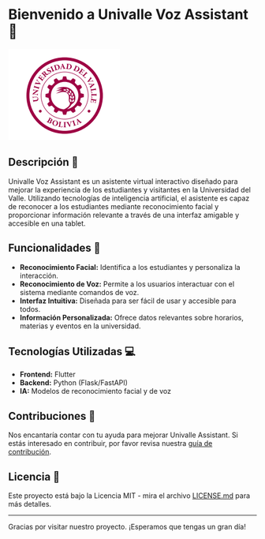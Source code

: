 # Bienvenido a Univalle Voz Assistant 🚀

![Logo de Univalle Assistant](assets/logo.png)

## Descripción 📘

Univalle Voz Assistant es un asistente virtual interactivo diseñado para mejorar la experiencia de los estudiantes y visitantes en la Universidad del Valle. Utilizando tecnologías de inteligencia artificial, el asistente es capaz de reconocer a los estudiantes mediante reconocimiento facial y proporcionar información relevante a través de una interfaz amigable y accesible en una tablet.

## Funcionalidades 🌟

- **Reconocimiento Facial:** Identifica a los estudiantes y personaliza la interacción.
- **Reconocimiento de Voz:** Permite a los usuarios interactuar con el sistema mediante comandos de voz.
- **Interfaz Intuitiva:** Diseñada para ser fácil de usar y accesible para todos.
- **Información Personalizada:** Ofrece datos relevantes sobre horarios, materias y eventos en la universidad.

## Tecnologías Utilizadas 💻

- **Frontend:** Flutter
- **Backend:** Python (Flask/FastAPI)
- **IA:** Modelos de reconocimiento facial y de voz

## Contribuciones 🤝

Nos encantaría contar con tu ayuda para mejorar Univalle Assistant. Si estás interesado en contribuir, por favor revisa nuestra [guía de contribución](CONTRIBUTING.md).

## Licencia 📄

Este proyecto está bajo la Licencia MIT - mira el archivo [LICENSE.md](LICENSE.md) para más detalles.

---

Gracias por visitar nuestro proyecto. ¡Esperamos que tengas un gran día!

